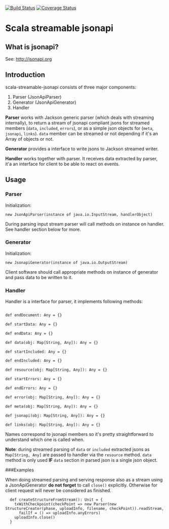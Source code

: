 [![Build Status](https://travis-ci.org/lkalwa/scala-streamable-jsonapi.svg?branch=master)](https://travis-ci.com/lkalwa/scala-streamable-jsonapi)
[![Coverage Status](https://coveralls.io/repos/github/lkalwa/scala-streamable-jsonapi/badge.svg?branch=master)](https://coveralls.io/github/lkalwa/scala-streamable-jsonapi?branch=master)

# Scala streamable jsonapi

## What is jsonapi?

See: http://jsonapi.org

## Introduction

scala-streamable-jsonapi consists of three major components:

1. Parser (JsonApiParser)
2. Generator (JsonApiGenerator)
3. Handler

**Parser** works with Jackson generic parser (which deals with streaming internally),
to return a stream of jsonapi compliant jsons for streamed members (`data`, `included`, `errors`),
or as a simple json objects for (`meta`, `jsonapi`, `links`). `data` member can be streamed or not depending 
if it's an Array of objects or not.

**Generator** provides a interface to write jsons to Jackson streamed writer.

**Handler** works together with parser. It receives data extracted by parser, 
it'a an interface for client to be able to react on events.

## Usage

### Parser

Initialization:

`new JsonApiParser(instance of java.io.InputStream, handlerObject)`

During parsing input stream parser will call methods on instance on handler. 
See handler section below for more.

### Generator

Initialization:

`new JsonapiGenerator(instance of java.io.OutputStream)`

Client software should call appropriate methods on instance of generator and pass data to be written to it.


### Handler

Handler is a interface for parser, it implements following methods:

  ```def startDocument: Any = {}

  def endDocument: Any = {}

  def startData: Any = {}

  def endData: Any = {}

  def data(obj: Map[String, Any]): Any = {}

  def startIncluded: Any = {}

  def endIncluded: Any = {}

  def resource(obj: Map[String, Any]): Any = {}

  def startErrors: Any = {}

  def endErrors: Any = {}

  def error(obj: Map[String, Any]): Any = {}

  def meta(obj: Map[String, Any]): Any = {}

  def jsonapi(obj: Map[String, Any]): Any = {}

  def links(obj: Map[String, Any]): Any = {}
```  

Names correspond to jsonapi members so it's pretty straightforward to understand which one is called when.

**Note**: during streamed parsing of `data` or `included` extracted jsons as `Map[String, Any]` are passed to handler via the `resource` method.
`data` method is only used **IF** `data` section in parsed json is a single json object.

###Examples

When doing streamed parsing and serving response also as a stream using a JsonApiGenerator **do not forget** to call
`close()` explicitly. Otherwise for  client request will never be considered as finished.

```
  def createStructureFromStream(): Unit = {
    txWithCheckpoint(checkPoint => new Parser(new StructureCreator(phase, uploadInfo, filename, checkPoint)).readStream,
      failIf = () => uploadInfo.anyErrors)
    uploadInfo.close()
  }
```
